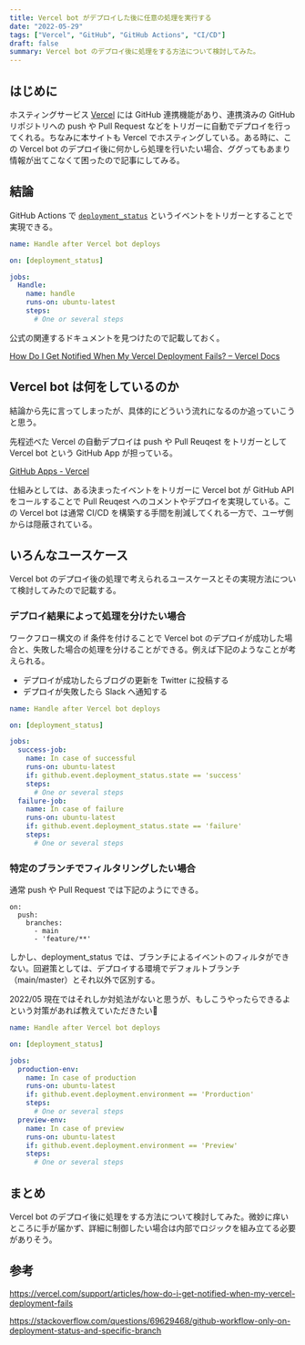 ```yaml
---
title: Vercel bot がデプロイした後に任意の処理を実行する
date: "2022-05-29"
tags: ["Vercel", "GitHub", "GitHub Actions", "CI/CD"]
draft: false
summary: Vercel bot のデプロイ後に処理をする方法について検討してみた。
---
```


## はじめに

ホスティングサービス [Vercel](https://vercel.com/) には GitHub 連携機能があり、連携済みの GitHub リポジトリへの push や Pull Request などをトリガーに自動でデプロイを行ってくれる。ちなみに本サイトも Vercel でホスティングしている。ある時に、この Vercel bot のデプロイ後に何かしら処理を行いたい場合、ググってもあまり情報が出てこなくて困ったので記事にしてみる。

## 結論

GitHub Actions で [`deployment_status`](https://docs.github.com/ja/actions/using-workflows/events-that-trigger-workflows#deployment_status) というイベントをトリガーとすることで実現できる。

```yaml:.github/workflows/deploy-after-action.yaml showLineNumbers
name: Handle after Vercel bot deploys

on: [deployment_status]

jobs:
  Handle:
    name: handle
    runs-on: ubuntu-latest
    steps:
      # One or several steps
```

公式の関連するドキュメントを見つけたので記載しておく。

[How Do I Get Notified When My Vercel Deployment Fails? – Vercel Docs](https://vercel.com/support/articles/how-do-i-get-notified-when-my-vercel-deployment-fails)

## Vercel bot は何をしているのか

結論から先に言ってしまったが、具体的にどういう流れになるのか追っていこうと思う。

先程述べた Vercel の自動デプロイは push や Pull Reuqest をトリガーとして Vercel bot という GitHub App が担っている。

[GitHub Apps \- Vercel](https://github.com/apps/vercel)

仕組みとしては、ある決まったイベントをトリガーに Vercel bot が GitHub API をコールすることで Pull Reuqest へのコメントやデプロイを実現している。この Vercel bot は通常 CI/CD を構築する手間を削減してくれる一方で、ユーザ側からは隠蔽されている。

## いろんなユースケース

Vercel bot のデプロイ後の処理で考えられるユースケースとその実現方法について検討してみたので記載する。

### デプロイ結果によって処理を分けたい場合

ワークフロー構文の if 条件を付けることで Vercel bot のデプロイが成功した場合と、失敗した場合の処理を分けることができる。例えば下記のようなことが考えられる。

- デプロイが成功したらブログの更新を Twitter に投稿する
- デプロイが失敗したら Slack へ通知する

```yaml:.github/workflows/deploy-after-action.yaml showLineNumbers {9, 15}
name: Handle after Vercel bot deploys

on: [deployment_status]

jobs:
  success-job:
    name: In case of successful
    runs-on: ubuntu-latest
    if: github.event.deployment_status.state == 'success'
    steps:
      # One or several steps
  failure-job:
    name: In case of failure
    runs-on: ubuntu-latest
    if: github.event.deployment_status.state == 'failure'
    steps:
      # One or several steps
```

### 特定のブランチでフィルタリングしたい場合

通常 push や Pull Request では下記のようにできる。

```
on:
  push:
    branches:
      - main
      - 'feature/**'
```

しかし、deployment_status では、ブランチによるイベントのフィルタができない。回避策としては、デプロイする環境でデフォルトブランチ（main/master）とそれ以外で区別する。

2022/05 現在ではそれしか対処法がないと思うが、もしこうやったらできるよという対策があれば教えていただきたい:pray:

```yaml:.github/workflows/deploy-after-action.yaml showLineNumbers {9, 15}
name: Handle after Vercel bot deploys

on: [deployment_status]

jobs:
  production-env:
    name: In case of production
    runs-on: ubuntu-latest
    if: github.event.deployment.environment == 'Prorduction'
    steps:
      # One or several steps
  preview-env:
    name: In case of preview
    runs-on: ubuntu-latest
    if: github.event.deployment.environment == 'Preview'
    steps:
      # One or several steps
```

## まとめ

Vercel bot のデプロイ後に処理をする方法について検討してみた。微妙に痒いところに手が届かず、詳細に制御したい場合は内部でロジックを組み立てる必要がありそう。

## 参考

https://vercel.com/support/articles/how-do-i-get-notified-when-my-vercel-deployment-fails

https://stackoverflow.com/questions/69629468/github-workflow-only-on-deployment-status-and-specific-branch
